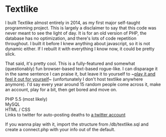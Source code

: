 # Textlike

I built Textlike almost entirely in 2014, as my first major self-taught programming project. This is largely a disclaimer to say that this code was never meant to see the light of day. It is for an old version of PHP, the database has no optimization, and there's lots of code repetition throughout. I built it before I knew anything about javascript, so it is not dynamic either. If I rebuilt it with everything I know now, it could be pretty slick.

That said, it's pretty cool. This is a fully-featured and somewhat (questionably) fun browser-based text-based rogue-like. I can disparage it in the same sentence I can praise it, but leave it to yourself to ~[play it and feel it out for yourself](http://amiantos.net/textlike/)~ (unfortunately I don't host textlike anywhere anymore). I'd say every year around 15 random people come across it, make an account, play for a bit, then get bored and move on.

PHP 5.5 (most likely)  
MySQL  
HTML / CSS  
Links to twitter for auto-posting deaths to [a twitter account](https://twitter.com/textlike)

If you wanna play with it, import the structure from /db/textlike.sql and create a connect.php with your info out of the default.
